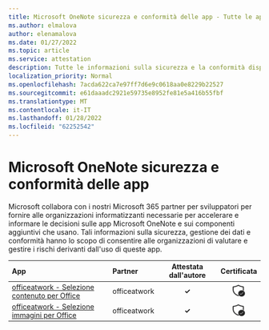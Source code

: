 ```yaml
---
title: Microsoft OneNote sicurezza e conformità delle app - Tutte le app
ms.author: elmalova
author: elenamalova
ms.date: 01/27/2022
ms.topic: article
ms.service: attestation
description: Tutte le informazioni sulla sicurezza e la conformità disponibili per tutte le Microsoft OneNote app.
localization_priority: Normal
ms.openlocfilehash: 7acda622ca7e97ff7d6e9c0618aa0e8229b22527
ms.sourcegitcommit: e61daaadc2921e59735e8952fe81e5a416b55fbf
ms.translationtype: MT
ms.contentlocale: it-IT
ms.lasthandoff: 01/28/2022
ms.locfileid: "62252542"
---
```

# <a name="microsoft-onenote-apps-security-and-compliance"></a>Microsoft OneNote sicurezza e conformità delle app

Microsoft collabora con i nostri Microsoft 365 partner per sviluppatori per fornire alle organizzazioni informatizzanti necessarie per accelerare e informare le decisioni sulle app Microsoft OneNote e sui componenti aggiuntivi che usano. Tali informazioni sulla sicurezza, gestione dei dati e conformità hanno lo scopo di consentire alle organizzazioni di valutare e gestire i rischi derivanti dall'uso di queste app.

| **App** | **Partner** | **Attestata dall'autore** | **Certificata** |
|:--------|:------------|:----------------------:|:-------------:|
| [officeatwork - Selezione contenuto per Office](./officeatwork-officeatworkcontent-chooser-for-office.md) | officeatwork | **✓** | <img alt="Certified application badge" src="../media/certified-badge.png" height="25" width="25" /> |
| [officeatwork - Selezione immagini per Office](./officeatwork-officeatworkimage-chooser-for-office.md) | officeatwork | **✓** | <img alt="Certified application badge" src="../media/certified-badge.png" height="25" width="25" /> |
